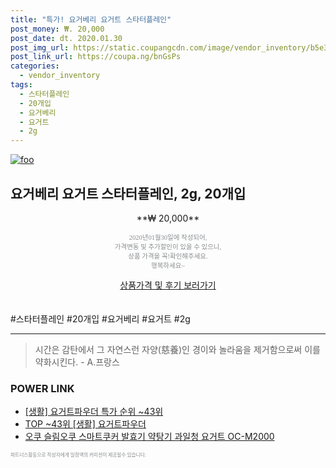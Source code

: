 ```yaml
--- 
title: "특가! 요거베리 요거트 스타터플레인" 
post_money: ₩. 20,000 
post_date: dt. 2020.01.30 
post_img_url: https://static.coupangcdn.com/image/vendor_inventory/b5e3/21faf675692fa661faa956cd348bb541407aace6a695f621f03e372c2515.jpg 
post_link_url: https://coupa.ng/bnGsPs 
categories: 
  - vendor_inventory 
tags: 
  - 스타터플레인 
  - 20개입 
  - 요거베리 
  - 요거트 
  - 2g 
--- 
```

[![foo](https://static.coupangcdn.com/image/vendor_inventory/b5e3/21faf675692fa661faa956cd348bb541407aace6a695f621f03e372c2515.jpg)](https://coupa.ng/bnGsPs) 

## 요거베리 요거트 스타터플레인, 2g, 20개입 
<p style="text-align: center;">**₩ 20,000**</p> 
<p style="text-align: center;"><span style="color: #898c8f; font-family: Georgia,Times,serif; font-size: 0.75em;">2020년01월30일에 작성되어, <br>가격변동 및 추가할인이 있을 수 있으니,<br> 상품 가격을 꼭!확인해주세요.<br>행복하세요~</span> 
</p>	 
<div markdown="0" style="text-align: center;"><a href="https://coupa.ng/bnGsPs" class="btn btn--success">상품가격 및 후기 보러가기</a></div> 
<br><br> 
  #스타터플레인 #20개입 #요거베리 #요거트 #2g 
<hr> 

> 시간은 감탄에서 그 자연스런 자양(慈養)인 경이와 놀라움을 제거함으로써 이를 약화시킨다. - A.프랑스 


### POWER LINK

* <a href="https://blog.naver.com/sakai111/221790543713" target="_blank"> [생활] 요거트파우더 특가 순위 ~43위</a>
* <a href="https://blog.naver.com/an0733/221790543711" target="_blank"> TOP ~43위 [생활] 요거트파우더</a>
* <a href="https://blog.naver.com/santokki14/221785227804" target="_blank">오쿠 슬림오쿠 스마트쿠커 발효기 약탕기 과일청 요거트 OC-M2000</a>

<span style="color: #898c8f; font-family: Georgia,Times,serif; font-size: 0.55em;">파트너스활동으로 작성자에게 일정액의 커미션이 제공될수 있습니다.</span> 
